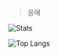  > 응애
 
![Stats](https://github-readme-stats.vercel.app/api?username=terracorra&theme=react&show_icons=true&count_private=true&cache_seconds=1800)

![Top Langs](https://github-readme-stats.vercel.app/api/top-langs/?username=terracorra&theme=react&langs_count=6&layout=compact&hide=jupyter%20notebook,html,css&count_private=true)
